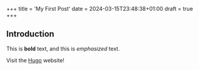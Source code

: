 +++
title = 'My First Post'
date = 2024-03-15T23:48:38+01:00
draft = true
+++
## Introduction

This is **bold** text, and this is *emphasized* text.

Visit the [Hugo](https://gohugo.io) website!
